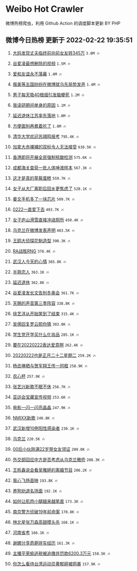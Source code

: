 # Weibo Hot Crawler 



微博热榜爬虫，利用 Github Action 的调度脚本更新 BY PHP 


## 微博今日热榜 更新于 2022-02-22 19:35:51 
1. [大妈发现丈夫临终前向前女友转345万](https://s.weibo.com/weibo?q=%23%E5%A4%A7%E5%A6%88%E5%8F%91%E7%8E%B0%E4%B8%88%E5%A4%AB%E4%B8%B4%E7%BB%88%E5%89%8D%E5%90%91%E5%89%8D%E5%A5%B3%E5%8F%8B%E8%BD%AC345%E4%B8%87%23&Refer=top) `3.0M 🔥` 

1. [谷爱凌最想删除的视频](https://s.weibo.com/weibo?q=%23%E8%B0%B7%E7%88%B1%E5%87%8C%E6%9C%80%E6%83%B3%E5%88%A0%E9%99%A4%E7%9A%84%E8%A7%86%E9%A2%91%23&Refer=top) `1.5M 🔥` 

1. [爱和友谊永不落幕](https://s.weibo.com/weibo?q=%23%E7%88%B1%E5%92%8C%E5%8F%8B%E8%B0%8A%E6%B0%B8%E4%B8%8D%E8%90%BD%E5%B9%95%23&Refer=top) `1.4M 🔥` 

1. [俄美等五国纷纷在微博就乌东局势发声](https://s.weibo.com/weibo?q=%23%E4%BF%84%E7%BE%8E%E7%AD%89%E4%BA%94%E5%9B%BD%E7%BA%B7%E7%BA%B7%E5%9C%A8%E5%BE%AE%E5%8D%9A%E5%B0%B1%E4%B9%8C%E4%B8%9C%E5%B1%80%E5%8A%BF%E5%8F%91%E5%A3%B0%23&Refer=top) `1.4M 🔥` 

1. [男子每天吸40根烟引发脑梗死](https://s.weibo.com/weibo?q=%23%E7%94%B7%E5%AD%90%E6%AF%8F%E5%A4%A9%E5%90%B840%E6%A0%B9%E7%83%9F%E5%BC%95%E5%8F%91%E8%84%91%E6%A2%97%E6%AD%BB%23&Refer=top) `1.2M 🔥` 

1. [我读研期间单身的原因](https://s.weibo.com/weibo?q=%23%E6%88%91%E8%AF%BB%E7%A0%94%E6%9C%9F%E9%97%B4%E5%8D%95%E8%BA%AB%E7%9A%84%E5%8E%9F%E5%9B%A0%23&Refer=top) `1.1M 🔥` 

1. [延迟退休江苏率先落地](https://s.weibo.com/weibo?q=%23%E5%BB%B6%E8%BF%9F%E9%80%80%E4%BC%91%E6%B1%9F%E8%8B%8F%E7%8E%87%E5%85%88%E8%90%BD%E5%9C%B0%23&Refer=top) `1.0M 🔥` 

1. [方便面别再煮着吃了](https://s.weibo.com/weibo?q=%23%E6%96%B9%E4%BE%BF%E9%9D%A2%E5%88%AB%E5%86%8D%E7%85%AE%E7%9D%80%E5%90%83%E4%BA%86%23&Refer=top) `1.0M 🔥` 

1. [清华大学欢迎苏翊鸣报考](https://s.weibo.com/weibo?q=%23%E6%B8%85%E5%8D%8E%E5%A4%A7%E5%AD%A6%E6%AC%A2%E8%BF%8E%E8%8B%8F%E7%BF%8A%E9%B8%A3%E6%8A%A5%E8%80%83%23&Refer=top) `795.4K 🔥` 

1. [加拿大赤裸裸的双标令人无法接受](https://s.weibo.com/weibo?q=%23%E5%8A%A0%E6%8B%BF%E5%A4%A7%E8%B5%A4%E8%A3%B8%E8%A3%B8%E7%9A%84%E5%8F%8C%E6%A0%87%E4%BB%A4%E4%BA%BA%E6%97%A0%E6%B3%95%E6%8E%A5%E5%8F%97%23&Refer=top) `638.5K 🔥` 

1. [香港即将开展全民强制核酸检测](https://s.weibo.com/weibo?q=%23%E9%A6%99%E6%B8%AF%E5%8D%B3%E5%B0%86%E5%BC%80%E5%B1%95%E5%85%A8%E6%B0%91%E5%BC%BA%E5%88%B6%E6%A0%B8%E9%85%B8%E6%A3%80%E6%B5%8B%23&Refer=top) `575.6K 🔥` 

1. [成都海关查获一批人体唾液样本](https://s.weibo.com/weibo?q=%23%E6%88%90%E9%83%BD%E6%B5%B7%E5%85%B3%E6%9F%A5%E8%8E%B7%E4%B8%80%E6%89%B9%E4%BA%BA%E4%BD%93%E5%94%BE%E6%B6%B2%E6%A0%B7%E6%9C%AC%23&Refer=top) `567.3K 🔥` 

1. [这才是真的草莓蛋糕](https://s.weibo.com/weibo?q=%23%E8%BF%99%E6%89%8D%E6%98%AF%E7%9C%9F%E7%9A%84%E8%8D%89%E8%8E%93%E8%9B%8B%E7%B3%95%23&Refer=top) `559.7K 🔥` 

1. [女子从大厂离职后回乡更焦虑了](https://s.weibo.com/weibo?q=%23%E5%A5%B3%E5%AD%90%E4%BB%8E%E5%A4%A7%E5%8E%82%E7%A6%BB%E8%81%8C%E5%90%8E%E5%9B%9E%E4%B9%A1%E6%9B%B4%E7%84%A6%E8%99%91%E4%BA%86%23&Refer=top) `528.1K 🔥` 

1. [姜文手机多了一块芯片](https://s.weibo.com/weibo?q=%23%E5%A7%9C%E6%96%87%E6%89%8B%E6%9C%BA%E5%A4%9A%E4%BA%86%E4%B8%80%E5%9D%97%E8%8A%AF%E7%89%87%23&Refer=top) `509.7K 🔥` 

1. [0222一直爱下去](https://s.weibo.com/weibo?q=%230222%E4%B8%80%E7%9B%B4%E7%88%B1%E4%B8%8B%E5%8E%BB%23&Refer=top) `493.7K 🔥` 

1. [女子庐山滑雪直接冲进厕所](https://s.weibo.com/weibo?q=%23%E5%A5%B3%E5%AD%90%E5%BA%90%E5%B1%B1%E6%BB%91%E9%9B%AA%E7%9B%B4%E6%8E%A5%E5%86%B2%E8%BF%9B%E5%8E%95%E6%89%80%23&Refer=top) `450.4K 🔥` 

1. [乌克兰在微博发表声明](https://s.weibo.com/weibo?q=%23%E4%B9%8C%E5%85%8B%E5%85%B0%E5%9C%A8%E5%BE%AE%E5%8D%9A%E5%8F%91%E8%A1%A8%E5%A3%B0%E6%98%8E%23&Refer=top) `403.5K 🔥` 

1. [王鸥大侦探花魁造型](https://s.weibo.com/weibo?q=%23%E7%8E%8B%E9%B8%A5%E5%A4%A7%E4%BE%A6%E6%8E%A2%E8%8A%B1%E9%AD%81%E9%80%A0%E5%9E%8B%23&Refer=top) `390.3K 🔥` 

1. [RA战胜RNG](https://s.weibo.com/weibo?q=%23RA%E6%88%98%E8%83%9CRNG%23&Refer=top) `378.4K 🔥` 

1. [武汉人今天的心情](https://s.weibo.com/weibo?q=%23%E6%AD%A6%E6%B1%89%E4%BA%BA%E4%BB%8A%E5%A4%A9%E7%9A%84%E5%BF%83%E6%83%85%23&Refer=top) `365.8K 🔥` 

1. [半熟恋人](https://s.weibo.com/weibo?q=%E5%8D%8A%E7%86%9F%E6%81%8B%E4%BA%BA&Refer=top) `363.1K 🔥` 

1. [延迟退休](https://s.weibo.com/weibo?q=%23%E5%BB%B6%E8%BF%9F%E9%80%80%E4%BC%91%23&Refer=top) `362.8K 🔥` 

1. [谷爱凌发长文告别冬奥会](https://s.weibo.com/weibo?q=%23%E8%B0%B7%E7%88%B1%E5%87%8C%E5%8F%91%E9%95%BF%E6%96%87%E5%91%8A%E5%88%AB%E5%86%AC%E5%A5%A5%E4%BC%9A%23&Refer=top) `361.7K 🔥` 

1. [天赐的声音第三季阵容](https://s.weibo.com/weibo?q=%23%E5%A4%A9%E8%B5%90%E7%9A%84%E5%A3%B0%E9%9F%B3%E7%AC%AC%E4%B8%89%E5%AD%A3%E9%98%B5%E5%AE%B9%23&Refer=top) `338.8K 🔥` 

1. [徐艺洋从开始笑到了结束](https://s.weibo.com/weibo?q=%23%E5%BE%90%E8%89%BA%E6%B4%8B%E4%BB%8E%E5%BC%80%E5%A7%8B%E7%AC%91%E5%88%B0%E4%BA%86%E7%BB%93%E6%9D%9F%23&Refer=top) `315.4K 🔥` 

1. [吴倩回复罗云熙你猜](https://s.weibo.com/weibo?q=%23%E5%90%B4%E5%80%A9%E5%9B%9E%E5%A4%8D%E7%BD%97%E4%BA%91%E7%86%99%E4%BD%A0%E7%8C%9C%23&Refer=top) `303.0K 🔥` 

1. [学生党开学买什么化妆品](https://s.weibo.com/weibo?q=%23%E5%AD%A6%E7%94%9F%E5%85%9A%E5%BC%80%E5%AD%A6%E4%B9%B0%E4%BB%80%E4%B9%88%E5%8C%96%E5%A6%86%E5%93%81%23&Refer=top) `285.1K 🔥` 

1. [要在20220222表达爱意啊](https://s.weibo.com/weibo?q=%23%E8%A6%81%E5%9C%A820220222%E8%A1%A8%E8%BE%BE%E7%88%B1%E6%84%8F%E5%95%8A%23&Refer=top) `262.4K 🔥` 

1. [20220222也是正月二十二星期二](https://s.weibo.com/weibo?q=%2320220222%E4%B9%9F%E6%98%AF%E6%AD%A3%E6%9C%88%E4%BA%8C%E5%8D%81%E4%BA%8C%E6%98%9F%E6%9C%9F%E4%BA%8C%23&Refer=top) `259.2K 🔥` 

1. [杨丞琳晒与贺军翔王传一同框](https://s.weibo.com/weibo?q=%23%E6%9D%A8%E4%B8%9E%E7%90%B3%E6%99%92%E4%B8%8E%E8%B4%BA%E5%86%9B%E7%BF%94%E7%8E%8B%E4%BC%A0%E4%B8%80%E5%90%8C%E6%A1%86%23&Refer=top) `258.9K 🔥` 

1. [农心杯](https://s.weibo.com/weibo?q=%E5%86%9C%E5%BF%83%E6%9D%AF&Refer=top) `257.9K 🔥` 

1. [张艺兴新歌不眠不休](https://s.weibo.com/weibo?q=%23%E5%BC%A0%E8%89%BA%E5%85%B4%E6%96%B0%E6%AD%8C%E4%B8%8D%E7%9C%A0%E4%B8%8D%E4%BC%91%23&Refer=top) `256.7K 🔥` 

1. [亚运会宝藏宣传视频](https://s.weibo.com/weibo?q=%23%E4%BA%9A%E8%BF%90%E4%BC%9A%E5%AE%9D%E8%97%8F%E5%AE%A3%E4%BC%A0%E8%A7%86%E9%A2%91%23&Refer=top) `253.6K 🔥` 

1. [电影一闪一闪亮晶晶](https://s.weibo.com/weibo?q=%23%E7%94%B5%E5%BD%B1%E4%B8%80%E9%97%AA%E4%B8%80%E9%97%AA%E4%BA%AE%E6%99%B6%E6%99%B6%23&Refer=top) `247.9K 🔥` 

1. [NMIXX新歌](https://s.weibo.com/weibo?q=%23NMIXX%E6%96%B0%E6%AD%8C%23&Refer=top) `240.8K 🔥` 

1. [武汉新增10例阳性感染者](https://s.weibo.com/weibo?q=%23%E6%AD%A6%E6%B1%89%E6%96%B0%E5%A2%9E10%E4%BE%8B%E9%98%B3%E6%80%A7%E6%84%9F%E6%9F%93%E8%80%85%23&Refer=top) `230.1K 🔥` 

1. [乌克兰](https://s.weibo.com/weibo?q=%23%E4%B9%8C%E5%85%8B%E5%85%B0%23&Refer=top) `220.5K 🔥` 

1. [00后小伙刚满22岁带女友领证](https://s.weibo.com/weibo?q=%2300%E5%90%8E%E5%B0%8F%E4%BC%99%E5%88%9A%E6%BB%A122%E5%B2%81%E5%B8%A6%E5%A5%B3%E5%8F%8B%E9%A2%86%E8%AF%81%23&Refer=top) `209.0K 🔥` 

1. [外交部回应中方是否考虑从乌克兰撤侨](https://s.weibo.com/weibo?q=%23%E5%A4%96%E4%BA%A4%E9%83%A8%E5%9B%9E%E5%BA%94%E4%B8%AD%E6%96%B9%E6%98%AF%E5%90%A6%E8%80%83%E8%99%91%E4%BB%8E%E4%B9%8C%E5%85%8B%E5%85%B0%E6%92%A4%E4%BE%A8%23&Refer=top) `208.3K 🔥` 

1. [王栎鑫说会看吴雅婷的离婚节目](https://s.weibo.com/weibo?q=%23%E7%8E%8B%E6%A0%8E%E9%91%AB%E8%AF%B4%E4%BC%9A%E7%9C%8B%E5%90%B4%E9%9B%85%E5%A9%B7%E7%9A%84%E7%A6%BB%E5%A9%9A%E8%8A%82%E7%9B%AE%23&Refer=top) `206.2K 🔥` 

1. [我心飞扬首映](https://s.weibo.com/weibo?q=%23%E6%88%91%E5%BF%83%E9%A3%9E%E6%89%AC%E9%A6%96%E6%98%A0%23&Refer=top) `193.8K 🔥` 

1. [养狗劝退名场面](https://s.weibo.com/weibo?q=%23%E5%85%BB%E7%8B%97%E5%8A%9D%E9%80%80%E5%90%8D%E5%9C%BA%E9%9D%A2%23&Refer=top) `192.1K 🔥` 

1. [如何让肌肉小腿越来越笔直](https://s.weibo.com/weibo?q=%23%E5%A6%82%E4%BD%95%E8%AE%A9%E8%82%8C%E8%82%89%E5%B0%8F%E8%85%BF%E8%B6%8A%E6%9D%A5%E8%B6%8A%E7%AC%94%E7%9B%B4%23&Refer=top) `173.3K 🔥` 

1. [南京警方侦破19年前命案](https://s.weibo.com/weibo?q=%23%E5%8D%97%E4%BA%AC%E8%AD%A6%E6%96%B9%E4%BE%A6%E7%A0%B419%E5%B9%B4%E5%89%8D%E5%91%BD%E6%A1%88%23&Refer=top) `170.8K 🔥` 

1. [林北星张万森高甜摸头杀](https://s.weibo.com/weibo?q=%23%E6%9E%97%E5%8C%97%E6%98%9F%E5%BC%A0%E4%B8%87%E6%A3%AE%E9%AB%98%E7%94%9C%E6%91%B8%E5%A4%B4%E6%9D%80%23&Refer=top) `168.1K 🔥` 

1. [河南省考](https://s.weibo.com/weibo?q=%E6%B2%B3%E5%8D%97%E7%9C%81%E8%80%83&Refer=top) `166.1K 🔥` 

1. [谢娜分享奇葩拼车经历](https://s.weibo.com/weibo?q=%23%E8%B0%A2%E5%A8%9C%E5%88%86%E4%BA%AB%E5%A5%87%E8%91%A9%E6%8B%BC%E8%BD%A6%E7%BB%8F%E5%8E%86%23&Refer=top) `161.3K 🔥` 

1. [主播平荣偷逃税被追缴并罚款6200.3万元](https://s.weibo.com/weibo?q=%23%E4%B8%BB%E6%92%AD%E5%B9%B3%E8%8D%A3%E5%81%B7%E9%80%83%E7%A8%8E%E8%A2%AB%E8%BF%BD%E7%BC%B4%E5%B9%B6%E7%BD%9A%E6%AC%BE6200.3%E4%B8%87%E5%85%83%23&Refer=top) `158.5K 🔥` 

1. [你怎么看待台湾运动员黄郁婷被网暴](https://s.weibo.com/weibo?q=%23%E4%BD%A0%E6%80%8E%E4%B9%88%E7%9C%8B%E5%BE%85%E5%8F%B0%E6%B9%BE%E8%BF%90%E5%8A%A8%E5%91%98%E9%BB%84%E9%83%81%E5%A9%B7%E8%A2%AB%E7%BD%91%E6%9A%B4%23&Refer=top) `157.9K 🔥` 


